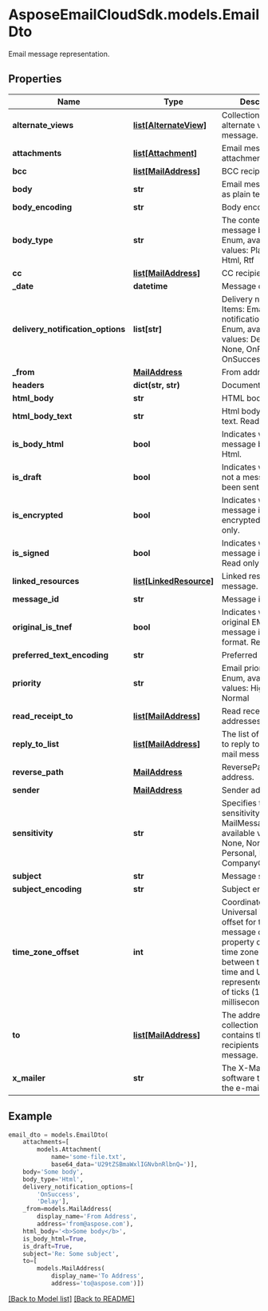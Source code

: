 # AsposeEmailCloudSdk.models.EmailDto

Email message representation.             

## Properties
Name | Type | Description | Notes
------------ | ------------- | ------------- | -------------
**alternate_views** |[**list[AlternateView]**](AlternateView.md) |Collection of alternate views of message.              |[optional] 
**attachments** |[**list[Attachment]**](Attachment.md) |Email message attachments.              |[optional] 
**bcc** |[**list[MailAddress]**](MailAddress.md) |BCC recipients.              |[optional] 
**body** |**str** |Email message body as plain text.              |[optional] 
**body_encoding** |**str** |Body encoding.              |[optional] 
**body_type** |**str** |The content type of message body. Enum, available values: PlainText, Html, Rtf |
**cc** |[**list[MailAddress]**](MailAddress.md) |CC recipients.              |[optional] 
**_date** |**datetime** |Message date.              |
**delivery_notification_options** |**list[str]** |Delivery notifications. Items: Email delivery notification options. Enum, available values: Delay, Never, None, OnFailure, OnSuccess |[optional] 
**_from** |[**MailAddress**](MailAddress.md) |From address.              |[optional] 
**headers** |**dict(str, str)** |Document headers.              |[optional] 
**html_body** |**str** |HTML body.              |[optional] 
**html_body_text** |**str** |Html body as plain text. Read only.              |[optional] 
**is_body_html** |**bool** |Indicates whether the message body is in Html.              |
**is_draft** |**bool** |Indicates whether or not a message has been sent.              |
**is_encrypted** |**bool** |Indicates whether the message is encrypted. Read only.              |
**is_signed** |**bool** |Indicates whether the message is signed. Read only.              |
**linked_resources** |[**list[LinkedResource]**](LinkedResource.md) |Linked resources of message.              |[optional] 
**message_id** |**str** |Message id.              |[optional] 
**original_is_tnef** |**bool** |Indicates whether original EML message is in TNEF format. Read only.              |
**preferred_text_encoding** |**str** |Preferred encoding.              |[optional] 
**priority** |**str** |Email priority status. Enum, available values: High, Low, Normal |
**read_receipt_to** |[**list[MailAddress]**](MailAddress.md) |Read receipt addresses.              |[optional] 
**reply_to_list** |[**list[MailAddress]**](MailAddress.md) |The list of addresses to reply to for the mail message.              |[optional] 
**reverse_path** |[**MailAddress**](MailAddress.md) |ReversePath address.              |[optional] 
**sender** |[**MailAddress**](MailAddress.md) |Sender address.              |[optional] 
**sensitivity** |**str** |Specifies the sensitivity of a MailMessage. Enum, available values: None, Normal, Personal, Private, CompanyConfidential |
**subject** |**str** |Message subject.              |[optional] 
**subject_encoding** |**str** |Subject encoding.              |[optional] 
**time_zone_offset** |**int** |Coordinated Universal Time (UTC) offset for the message dates. This property defines the time zone difference, between the local time and UTC represented as count of ticks (10 000 per millisecond).              |[optional] 
**to** |[**list[MailAddress]**](MailAddress.md) |The address collection that contains the recipients of message.              |[optional] 
**x_mailer** |**str** |The X-Mailer the software that created the e-mail message.              |[optional] 



## Example
```python
email_dto = models.EmailDto(
    attachments=[
        models.Attachment(
            name='some-file.txt',
            base64_data='U29tZSBmaWxlIGNvbnRlbnQ=')],
    body='Some body',
    body_type='Html',
    delivery_notification_options=[
        'OnSuccess',
        'Delay'],
    _from=models.MailAddress(
        display_name='From Address',
        address='from@aspose.com'),
    html_body='<b>Some body</b>',
    is_body_html=True,
    is_draft=True,
    subject='Re: Some subject',
    to=[
        models.MailAddress(
            display_name='To Address',
            address='to@aspose.com')])
```


[[Back to Model list]](Models.md) [[Back to README]](README.md)

